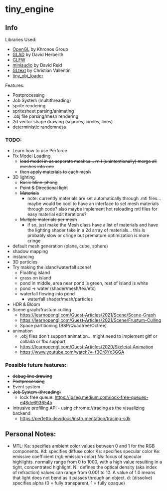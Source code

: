 # tiny_engine

## Info

Libraries Used:
- [OpenGL](https://www.opengl.org/) by Khronos Group
- [GLAD](https://glad.dav1d.de/) by David Herberth
- [GLFW](https://www.glfw.org/)
- [miniaudio](https://github.com/mackron/miniaudio) by David Reid
- [GLtext](https://github.com/vallentin/glText) by Christian Vallentin 
- [tiny_obj_loader](https://github.com/tinyobjloader/tinyobjloader)

Features:
- Postprocessing
- Job System (multithreading)
- sprite rendering
- spritesheet parsing/animating
- .obj file parsing/mesh rendering
- 2d vector shape drawing (sqaures, circles, lines)
- deterministic randomness

### TODO:
- Learn how to use Perforce
- Fix Model Loading
    - ~~load model in as seperate meshes... rn I (unintentionally) merge all meshes into one~~
    - ~~then apply materials to each mesh~~
- 3D lighting
    - ~~Basic blinn-phong~~
    - ~~Point & Directional light~~
    - ~~Materials~~
        - note: currently materials are set automatically through .mtl files...
            maybe would be cool to have an interface to set mesh materials through code?
            also maybe implement hot reloading mtl files for easy material edit iterations?
    - ~~Multiple materials per mesh~~
        - if so, just make the Mesh class have a list of materials and have the lighting shader take in a 2d array of
            materials... this is probably slow or cringe but premature optimization is more cringe
- default mesh generation (plane, cube, sphere)
- shadow mapping
- instancing
- 3D particles
- Try making the island/waterfall scene!
    - Floating island
    - grass on island
    - pond in middle, area near pond is green, rest of island is white
    - pond -> water (shader/mesh/tex/etc)
    - waterfall flowing into pond
        - waterfall shader/mesh/particles
- HDR & Bloom
- Scene graph/frustum culling 
    - https://learnopengl.com/Guest-Articles/2021/Scene/Scene-Graph
    - https://learnopengl.com/Guest-Articles/2021/Scene/Frustum-Culling
    - Space partitioning (BSP/Quadtree/Octree)
- animation
    - .obj files don't support animation... might need to implement gltf or collada or fbx support
    - https://learnopengl.com/Guest-Articles/2020/Skeletal-Animation
    - https://www.youtube.com/watch?v=f3Cr8Yx3GGA

### Possible future features:
- ~~debug line drawing~~
- ~~Postprocessing~~
- Event system
- ~~Job System (threading)~~
    - lock free queue: https://jbseg.medium.com/lock-free-queues-e48de693654b
- Intrusive profiling API - using chrome://tracing as the visualizing backend
    - https://perfetto.dev/docs/instrumentation/tracing-sdk




## Personal Notes:
- MTL:
Ka: specifies ambient color     values between 0 and 1 for the RGB components.
Kd: specifies diffuse color
Ks: specifies specular color
Ke: emissive coefficient (rgb emission color)
Ns: focus of specular highlights. normally range from 0 to 1000, with a high value resulting in a tight, concentrated highlight.
Ni: defines the optical density (aka index of refraction) values can range from 0.001 to 10. A value of 1.0 means that light does not bend as it passes through an object.
d: (dissolve) specifies alpha (0 = fully transparent, 1 = fully opaque)